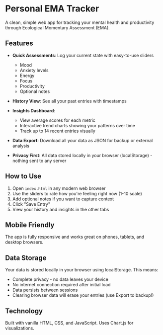 # Personal EMA Tracker

A clean, simple web app for tracking your mental health and productivity through Ecological Momentary Assessment (EMA).

## Features

- **Quick Assessments**: Log your current state with easy-to-use sliders
  - Mood
  - Anxiety levels
  - Energy
  - Focus
  - Productivity
  - Optional notes

- **History View**: See all your past entries with timestamps

- **Insights Dashboard**:
  - View average scores for each metric
  - Interactive trend charts showing your patterns over time
  - Track up to 14 recent entries visually

- **Data Export**: Download all your data as JSON for backup or external analysis

- **Privacy First**: All data stored locally in your browser (localStorage) - nothing sent to any server

## How to Use

1. Open `index.html` in any modern web browser
2. Use the sliders to rate how you're feeling right now (1-10 scale)
3. Add optional notes if you want to capture context
4. Click "Save Entry"
5. View your history and insights in the other tabs

## Mobile Friendly

The app is fully responsive and works great on phones, tablets, and desktop browsers.

## Data Storage

Your data is stored locally in your browser using localStorage. This means:
- Complete privacy - no data leaves your device
- No internet connection required after initial load
- Data persists between sessions
- Clearing browser data will erase your entries (use Export to backup!)

## Technology

Built with vanilla HTML, CSS, and JavaScript. Uses Chart.js for visualizations.

